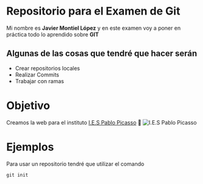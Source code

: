 # Repositorio para el Examen de Git

Mi nombre es __Javier Montiel López__ y en este examen voy a poner en práctica todo lo aprendido sobre **GIT**

## Algunas de las cosas que tendré que hacer serán

- Crear repositorios locales
- Realizar Commits 
- Trabajar con ramas

# Objetivo

Creamos la web para el instituto [I.E.S Pablo Picasso](https://fpiespablopicasso.es/) :school:
![I.E.S Pablo Picasso](https://fpiespablopicasso.es/wp-content/uploads/2022/03/LOGOTIPO-IES-PABLO-PICASSO-texto-morado.png)

# Ejemplos

Para usar un repositorio tendré que utilizar el comando 
```
git init 
```
